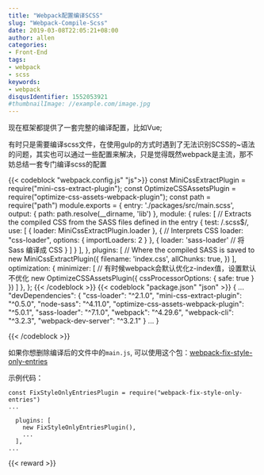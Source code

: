 ```yaml
---
title: "Webpack配置编译SCSS"
slug: "Webpack-Compile-Scss"
date: 2019-03-08T22:05:21+08:00
author: allen
categories:
- Front-End
tags:
- webpack
- scss
keywords:
- webpack
disqusIdentifier: 1552053921
#thumbnailImage: //example.com/image.jpg
---
```

现在框架都提供了一套完整的编译配置，比如Vue;

有时只是需要编译scss文件，在使用gulp的方式时遇到了无法识别SCSS的~语法的问题，其实也可以通过一些配置来解决，只是觉得既然webpack是主流，那不妨总结一套专门编译scss的配置
<!--more-->

{{< codeblock "webpack.config.js" "js">}}
const MiniCssExtractPlugin = require("mini-css-extract-plugin");
const OptimizeCSSAssetsPlugin = require("optimize-css-assets-webpack-plugin");
const path = require("path")
module.exports = {
  entry: './packages/src/main.scss',
  output: {
    path: path.resolve(__dirname, 'lib')
  },
  module: {
    rules: [
      // Extracts the compiled CSS from the SASS files defined in the entry
      {
        test: /\.scss$/,
        use: [
          {
            loader: MiniCssExtractPlugin.loader
          },
          {
            // Interprets CSS
            loader: "css-loader",
            options: {
              importLoaders: 2
            }
          },
          {
            loader: 'sass-loader' // 将 Sass 编译成 CSS
          }
        ]
      }
    ],
  },
  plugins: [
    // Where the compiled SASS is saved to
    new MiniCssExtractPlugin({
      filename: 'index.css',
      allChunks: true,
    })
  ],
  optimization: {
    minimizer: [
      // 有时候webpack会默认优化z-index值，设置默认不优化
      new OptimizeCSSAssetsPlugin({
        cssProcessorOptions: {
          safe: true
        }
      })
    ]
  },
};
{{< /codeblock >}}
{{< codeblock "package.json" "json" >}}
{
  ...
  "devDependencies": {
    "css-loader": "^2.1.0",
    "mini-css-extract-plugin": "^0.5.0",
    "node-sass": "^4.11.0",
    "optimize-css-assets-webpack-plugin": "^5.0.1",
    "sass-loader": "^7.1.0",
    "webpack": "^4.29.6",
    "webpack-cli": "^3.2.3",
    "webpack-dev-server": "^3.2.1"
  }
...
}

{{< /codeblock >}}

如果你想删除编译后的文件中的`main.js`, 可以使用这个包：[webpack-fix-style-only-entries](https://github.com/fqborges/webpack-fix-style-only-entries)

示例代码：

```
const FixStyleOnlyEntriesPlugin = require("webpack-fix-style-only-entries")
...

  plugins: [
    new FixStyleOnlyEntriesPlugin(),
    ...
  ],
...
```


{{< reward >}}
